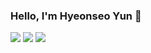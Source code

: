 ### Hello, I'm Hyeonseo Yun 👋

<!--
**0525hhgus/0525hhgus** is a ✨ _special_ ✨ repository because its `README.md` (this file) appears on your GitHub profile.

Here are some ideas to get you started:

- 🔭 I’m currently working on ...
- 🌱 I’m currently learning ...
- 👯 I’m looking to collaborate on ...
- 🤔 I’m looking for help with ...
- 💬 Ask me about ...
- 📫 How to reach me: ...
- 😄 Pronouns: ...
- ⚡ Fun fact: ...

https://blog.cowkite.com/blog/2102241544/
-->

<p>
  <a href="https://www.linkedin.com/in/hyeonseo-yun-800057235/" target="_blank"><img src="https://img.shields.io/badge/Hyeonseo Yun-0A66C2?style=flat-square&logo=Linkedin&logoColor=white"/></a>
  <a href="mailto:0525yhs@gmail.com" target="_blank"><img src="https://img.shields.io/badge/0525yhs@gmail.com-EA4335?style=flat-square&logo=Gmail&logoColor=white"/></a>  
  <a href="https://dwin.tistory.com/" target="_blank"><img src="https://img.shields.io/badge/Tech_Blog-DD0B78?style=flat-square&logo=GitHub%20Sponsors&logoColor=white"/></a>
</p>




